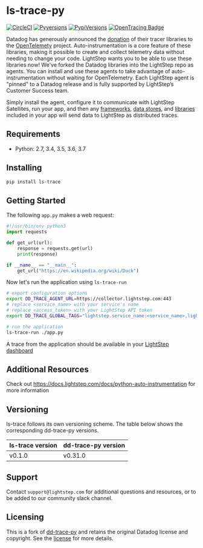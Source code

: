 # ls-trace-py

[![CircleCI](https://circleci.com/gh/lightstep/ls-trace-py/tree/master.svg?style=svg)](https://circleci.com/gh/lightstep/ls-trace-py/tree/master)
[![Pyversions](https://img.shields.io/pypi/pyversions/ls-trace.svg?style=flat)](https://pypi.org/project/ls-trace/)
[![PypiVersions](https://img.shields.io/pypi/v/ls-trace.svg)](https://pypi.org/project/ls-trace/)
[![OpenTracing Badge](https://img.shields.io/badge/OpenTracing-enabled-blue.svg)](http://pypi.datadoghq.com/trace/docs/installation_quickstart.html#opentracing)

Datadog has generously announced the [donation](https://www.datadoghq.com/blog/opentelemetry-instrumentation/) of their tracer libraries to the [OpenTelemety](https://opentelemetry.io/) project. Auto-instrumentation is a core feature of these libraries, making it possible to create and collect telemetry data without needing to change your code. LightStep wants you to be able to use these libraries now! We've forked the Datadog libraries into the LightStep repo as agents. You can install and use these agents to take advantage of auto-instrumentation without waiting for OpenTelemetry. Each LightStep agent is "pinned" to a Datadog release and is fully supported by LightStep’s Customer Success team.

Simply install the agent, configure it to communicate with LightStep Satellites, run your app, and then any [frameworks](https://docs.lightstep.com/docs/python-auto-instrumentation#section-frameworks), [data stores](https://docs.lightstep.com/docs/python-auto-instrumentation#section-data-stores), and [libraries](https://docs.lightstep.com/docs/python-auto-instrumentation#section-libraries) included in your app will send data to LightStep as distributed traces.

## Requirements

- Python: 2.7, 3.4, 3.5, 3.6, 3.7

## Installing

```bash
pip install ls-trace
```

## Getting Started

The following `app.py` makes a web request:

```python
#!/usr/bin/env python3
import requests

def get_url(url):
    response = requests.get(url)
    print(response)

if __name__ == "__main__":
    get_url("https://en.wikipedia.org/wiki/Duck")
```

Now let's run the application using `ls-trace-run`

```bash
# export configuration options
export DD_TRACE_AGENT_URL=https://collector.lightstep.com:443
# replace <service_name> with your service's name
# replace <access_token> with your LightStep API token
export DD_TRACE_GLOBAL_TAGS="lightstep.service_name:<service_name>,lightstep.access_token:<access_token>"

# run the application
ls-trace-run ./app.py
```

A trace from the application should be available in your [LightStep dashboard](https://app.lightstep.com/)

## Additional Resources

Check out https://docs.lightstep.com/docs/python-auto-instrumentation for more information

## Versioning

ls-trace follows its own versioning scheme. The table below shows the corresponding dd-trace-py versions.

| ls-trace version | dd-trace-py version |
|------------------|---------------------|
| v0.1.0           | v0.31.0             |

## Support

Contact `support@lightstep.com` for additional questions and resources, or to be added to our community slack channel.

## Licensing

This is a fork of [dd-trace-py][dd-trace-py repo] and retains the original Datadog license and copyright. See the [license][license file] for more details.

[dd-trace-py repo]: https://github.com/DataDog/dd-trace-py
[license file]: https://github.com/lightstep/dd-trace-py/blob/master/LICENSE
